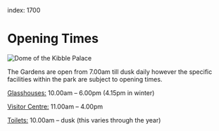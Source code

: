 index: 1700

# Opening Times

![Dome of the Kibble Palace](images/kibble-roof.jpg)

The Gardens are open from 7.00am till dusk daily however the specific
facilities within the park are subject to opening times.
 
[Glasshouses:](map/map1?id=3) 10.00am – 6.00pm (4.15pm in winter)
 
[Visitor Centre:](map/map1#1) 11.00am – 4.00pm

[Toilets:](map/map1#50) 10.00am – dusk (this varies through the year)
